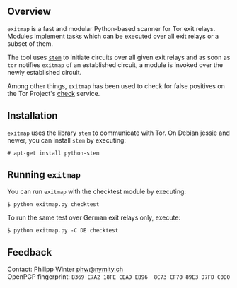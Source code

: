 Overview
--------

`exitmap` is a fast and modular Python-based scanner for Tor exit relays.
Modules implement tasks which can be executed over all exit relays or a subset
of them.

The tool uses [`stem`](https://stem.torproject.org) to initiate circuits over
all given exit relays and as soon as `tor` notifies `exitmap` of an established
circuit, a module is invoked over the newly established circuit.

Among other things, `exitmap` has been used to check for false positives on
the Tor Project's [check](https://check.torproject.org) service.

Installation
------------

`exitmap` uses the library `stem` to communicate with Tor.  On Debian jessie
and newer, you can install `stem` by executing:

    # apt-get install python-stem

Running `exitmap`
-----------------

You can run `exitmap` with the checktest module by executing:

    $ python exitmap.py checktest

To run the same test over German exit relays only, execute:

    $ python exitmap.py -C DE checktest

Feedback
--------

Contact: Philipp Winter <phw@nymity.ch>  
OpenPGP fingerprint: `B369 E7A2 18FE CEAD EB96  8C73 CF70 89E3 D7FD C0D0`
